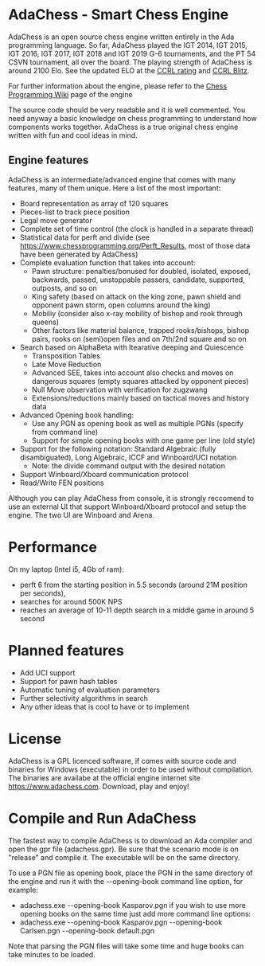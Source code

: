 # AdaChess - Smart Chess Engine

AdaChess is an open source chess engine written entirely in the Ada programming language. So far, AdaChess played the IGT 2014, IGT 2015, IGT 2016, IGT 2017, IGT 2018 and IGT 2019 G-6 tournaments, and the PT 54 CSVN tournament, all over the board.
The playing strength of AdaChess is around 2100 Elo. See the updated ELO at the [CCRL rating](http://ccrl.chessdom.com/ccrl/4040/) and [CCRL Blitz](http://ccrl.chessdom.com/ccrl/404/).

For further information about the engine, please refer to the [Chess Programming Wiki](https://www.chessprogramming.org/AdaChess) page of the engine 

The source code should be very readable and it is well commented. You need anyway a basic knowledge on chess programming to understand how components works together.
AdaChess is a true original chess engine written with fun and cool ideas in mind.

## Engine features

AdaChess is an intermediate/advanced engine that comes with many features, many of them unique. Here a list of the most important:
- Board representation as array of 120 squares
- Pieces-list to track piece position
- Legal move generator
- Complete set of time control (the clock is handled in a separate thread)
- Statistical data for perft and divide (see https://www.chessprogramming.org/Perft_Results, most of those data have been generated by AdaChess) 
- Complete evaluation function that takes into account:
  - Pawn structure: penalties/bonused for doubled, isolated, exposed, backwards, passed, unstoppable passers, candidate, supported, outposts, and so on
  - King safety (based on attack on the king zone, pawn shield and opponent pawn storm, open columns around the king)
  - Mobiliy (consider also x-ray mobility of bishop and rook through queens)
  - Other factors like material balance, trapped rooks/bishops, bishop pairs, rooks on (semi)open files and on 7th/2nd square and so on
- Search based on AlphaBeta with Itearative deeping and Quiescence
  - Transposition Tables
  - Late Move Reduction
  - Advanced SEE, takes into account also checks and moves on dangerous squares (empty squares attacked by opponent pieces)
  - Null Move observation with verification for zugzwang
  - Extensions/reductions mainly based on tactical moves and history data
- Advanced Opening book handling:
  - Use any PGN as opening book as well as multiple PGNs (specify from command line)
  - Support for simple opening books with one game per line (old style) 
- Support for the following notation: Standard Algebraic (fully disambiguated), Long Algebraic, ICCF and Winboard/UCI notation
  - Note: the divide command output with the desired notation
- Support Winboard/Xboard communication protocol
- Read/Write FEN positions

Although you can play AdaChess from console, it is strongly reccomend to use an external UI that support Winboard/Xboard protocol and setup the engine. The two UI are Winboard and Arena.

# Performance

On my laptop (Intel i5, 4Gb of ram):
- perft 6 from the starting position in 5.5 seconds (around 21M position per seconds),
- searches for around 500K NPS
- reaches an average of 10-11 depth search in a middle game in around 5 second

# Planned features

- Add UCI support
- Support for pawn hash tables
- Automatic tuning of evaluation parameters
- Further selectivity algorithms in search
- Any other ideas that is cool to have or to implement

# License

AdaChess is a GPL licenced software, if comes with source code and binaries for Windows (executable) in order to be used without compilation. The binaries are availabe at the official engine internet site https://www.adachess.com. Download, play and enjoy!

# Compile and Run AdaChess

The fastest way to compile AdaChess is to download an Ada compiler and open the gpr file (adachess.gpr). Be sure that the scenario mode is on "release" and compile it. The executable will be on the same directory.

To use a PGN file as opening book, place the PGN in the same directory of the engine and run it with the --opening-book command line option, for example:
- adachess.exe --opening-book Kasparov.pgn
if you wish to use more opening books on the same time just add more command line options:
- adachess.exe --opening-book Kasparov.pgn --opening-book Carlsen.pgn --opening-book default.pgn

Note that parsing the PGN files will take some time and huge books can take minutes to be loaded.


<!--
**adachess/AdaChess** is a ✨ _special_ ✨ repository because its `README.md` (this file) appears on your GitHub profile.

Here are some ideas to get you started:

- 🔭 I’m currently working on ...
- 🌱 I’m currently learning ...
- 👯 I’m looking to collaborate on ...
- 🤔 I’m looking for help with ...
- 💬 Ask me about ...
- 📫 How to reach me: ...
- 😄 Pronouns: ...
- ⚡ Fun fact: ...
-->
